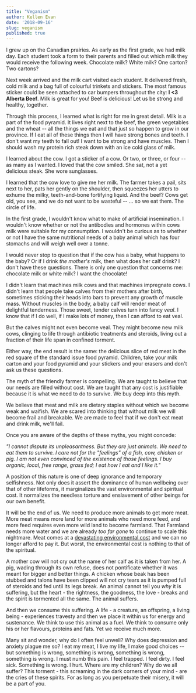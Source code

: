 ```yaml
---
title: "Veganism"
author: Kellen Evan
date: '2018-09-16'
slug: veganism
published: true
---
```


I grew up on the Canadian prairies. As early as the first grade, we had milk day. Each student took a form to their parents and filled out which milk they would receive the following week. Chocolate milk? White milk? One carton? Two cartons?

Next week arrived and the milk cart visited each student. It delivered fresh, cold milk and a bag full of colourful trinkets and stickers. The most famous sticker could be seen attached to car bumpers throughout the city: **I <3 Alberta Beef**. Milk is great for you! Beef is delicious! Let us be strong and healthy, together.

Through this process, I learned what is right for me in great detail. Milk is a part of the food pyramid. It lives right next to the beef, the green vegetables and the wheat -- all the things we eat and that just so happen to grow in our province. If I eat all of these things then I will have strong bones and teeth. I don't want my teeth to fall out! I want to be strong and have muscles. Then I should wash my protein rich steak down with an ice cold glass of milk.

I learned about the cow. I got a sticker of a cow. Or two, or three, or four -- as many as I wanted. I loved that the cow smiled. She sat, not a yet delicious steak. She wore sunglasses.

I learned that the cow love to give me her milk. The farmer takes a pail, sits next to her, pats her gently on the shoulder, then squeezes her utters to exhume the milky, teeth-and-bone fortifying liquid. And the beef? Cows get old, you see, and we do not want to be wasteful -- ... so we eat them. The circle of life.

In the first grade, I wouldn't know what to make of artificial insemination. I wouldn't know whether or not the antibodies and hormones within cows milk were suitable for my consumption. I wouldn't be curious as to whether or not I have the same nutritional needs of a baby animal which has four stomachs and will weigh well over a tonne.

I would never stop to question that if the cow has a baby, what happens to the baby? Or if I drink _the mother's_ milk, then what does her calf drink? I don't have these questions. There is only one question that concerns me: chocolate milk or white milk? I want the chocolate!

I didn't learn that machines milk cows and that machines impregnate cows. I didn't learn that people take calves from their mothers after birth, sometimes sticking their heads into bars to prevent any growth of muscle mass. Without muscles in the body, a baby calf will render meat of delightful tenderness. Those sweet, tender calves turn into fancy _veal_. I know that if I do well, if I make lots of money, then I can afford to eat veal.

But the calves might not even become veal. They might become new milk cows, clinging to life through antibiotic treatments and steroids, living out a fraction of their life span in confined torment.

Either way, the end result is the same: the delicious slice of red meat in the red square of the standard issue food pyramid. Children, take your milk carton and your food pyramid and your stickers and your erasers  and don't ask us these questions.

The myth of the friendly farmer is compelling. We are taught to believe that our needs are filled without cost. We are taught that any cost is justifiable because it is what we need to do to survive. We buy deep into this myth.

We believe that meat and milk are dietary staples without which we become weak and waifish. We are scared into thinking that without milk we will become frail and breakable. We are made to feel that if we don't eat meat and drink milk, we'll fail.

Once you are aware of the depths of these myths, you might concede:

_"I cannot dispute its unpleasantness. But they are just animals. We need to eat them to survive. I care not for the "feelings" of a fish, cow, chicken or pig. I am not even convinced of the existence of those feelings. I buy organic, local, free range, grass fed; I eat how I eat and I like it."_

A position of this nature is one of deep ignorance and temporary selfishness. Not only does it assert the dominance of human wellbeing over that of other lifeforms, it marginalizes the vast environmental and spiritual cost. It normalizes the needless torture and enslavement of other beings for our own benefit.

It will be the end of us. We need to produce more animals to get more meat. More meat means more land for more animals who need more feed, and more feed requires even more wild land to become farmland. That Farmland needs more water and we are already _too far gone_ to continue to scale this nightmare. Meat comes at a [devastating environmental cost](http://cases.open.ubc.ca/environmental-impact-of-meat-consumption/) and we can no longer afford to pay it. But worst,  the environmental cost is nothing to that of the spiritual.

A mother cow will not cry out the name of her calf as it is taken from her. A pig, wading through its own refuse, does not pontificate whether it was meant for bigger and better things. A chicken whose beak has been stubbed and talons have been clipped will not cry tears as it is pumped full of steroids and fed until its legs break. An animal cannot tell you _why_ it is suffering, but the heart - the rightness, the goodness, the love - breaks and the spirit is tormented all the same. The animal suffers.

And then we consume this suffering. A life - a creature, an offspring, a living being - experiences travesty and then we place it within us for energy and sustenance. We think to use this animal as a fuel. We think to consume only his or her flavours, proteins and fats. Yet we receive much more.

Many sit and wonder, why do I often feel unwell? Why does depression and anxiety plague me so? I eat my meat, I live my life, I make good choices -- but something is wrong, something is wrong, something is wrong, something is wrong. I must numb this pain. I feel trapped. I feel dirty. I feel sick. Something is wrong. I hurt. Where are my children? Why do we all suffer? This torment - this screaming in the dark corners of your mind - are the cries of these spirits. For as long as you perpetuate their misery, it will be a part of you.
